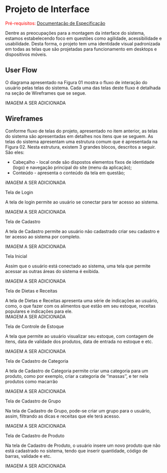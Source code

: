 
# Projeto de Interface

<span style="color:red">Pré-requisitos: <a href="2-Especificação do Projeto.md"> Documentação de Especificação</a></span>

Dentre as preocupações para a montagem da interface do sistema, estamos estabelecendo foco em questões como agilidade, acessibilidade e usabilidade. Desta forma, o projeto tem uma identidade visual padronizada em todas as telas que são projetadas para funcionamento em desktops e dispositivos móveis. 

## User Flow

O diagrama apresentado na Figura 01 mostra o fluxo de interação do usuário pelas telas do sistema. Cada uma das telas deste fluxo é detalhada na seção de Wireframes que se segue.

IMAGEM A SER ADICIONADA

## Wireframes

Conforme fluxo de telas do projeto, apresentado no item anterior, as telas do sistema são apresentadas em detalhes nos itens que se seguem. As telas do sistema apresentam uma estrutura comum que é apresentada na Figura 02. Nesta estrutura, existem 3 grandes blocos, descritos a seguir. São eles: 

- Cabeçalho - local onde são dispostos elementos fixos de identidade (logo) e navegação principal do site (menu da aplicação); 
- Conteúdo - apresenta o conteúdo da tela em questão; 

iMAGEM A SER ADICIONADA 
 
 Tela de Login 

A tela de login permite ao usuário se conectar para ter acesso ao sistema. 

IMAGEM  A SER ADICIONADA

Tela de Cadastro 

A tela de Cadastro permite ao usuário não cadastrado criar seu cadastro e ter acesso ao sistema por completo.  

IMAGEM A SER ADICIONADA

Tela Inicial 

Assim que o usuário está conectado ao sistema, uma tela que permite acessar as outras áreas do sistema é exibida. 

IMAGEM A SER ADICIONADA

Tela de Dietas e Receitas 

A tela de Dietas e Receitas apresenta uma série de indicações ao usuário, como, o que fazer com os alimentos que estão em seu estoque, receitas populares e indicações para ele.  
IMAGEM A SER  ADICIONADA 

Tela de Controle de Estoque 

A tela que permite ao usuário visualizar seu estoque, com contagem de itens, data de validade dos produtos, data de entrada no estoque e etc. 

IMAGEM A SER ADICIONADA 

Tela de Cadastro de Categoria 

A tela de Cadastro de Categoria permite criar uma categoria para um produto, como por exemplo, criar a categoria de ‘’massas’’, e ter nela produtos como macarrão

IMAGEM A SER ADICIONADA 

Tela de Cadastro de Grupo 

Na tela de Cadastro de Grupo, pode-se criar um grupo para o usuário, assim, filtrando as dicas e receitas que ele terá acesso. 

IMAGEM A SER ADICIONADA

Tela de Cadastro de Produto 

Na tela de Cadastro de Produto, o usuário insere um novo produto que não está cadastrado no sistema, tendo que inserir quantidade, código de barras, validade e etc. 

 IMAGEM A SER ADICIONADA 

